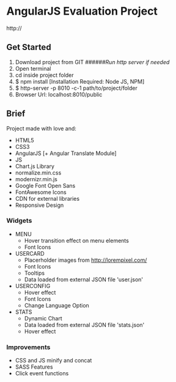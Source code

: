 # AngularJS Evaluation Project
http://

## Get Started
1. Download project from GIT
######*Run http server if needed*
2. Open terminal
3. cd inside project folder
4. $ npm install [Installation Required: Node JS, NPM]
5. $ http-server -p 8010 -c-1 path/to/project/folder
7. Browser Url: localhost:8010/public

## Brief
Project made with love and:
- HTML5
- CSS3
- AngularJS [+ Angular Translate Module]
- JS
- Chart.js Library
- normalize.min.css
- modernizr.min.js
- Google Font Open Sans
- FontAwesome Icons
- CDN for external libraries
- Responsive Design

### Widgets
- MENU
  - Hover transition effect on menu elements
  - Font Icons
- USERCARD
  - Placerholder images from http://lorempixel.com/
  - Font Icons
  - Tooltips
  - Data loaded from external JSON file 'user.json'
- USERCONFIG
  - Hover effect
  - Font Icons
  - Change Language Option
- STATS
  - Dynamic Chart
  - Data loaded from external JSON file 'stats.json'
  - Hover effect

### Improvements
- CSS and JS minify and concat
- SASS Features
- Click event functions
